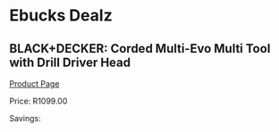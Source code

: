 
# Ebucks Dealz
## BLACK+DECKER: Corded Multi-Evo Multi Tool with Drill Driver Head
[Product Page](https://www.ebucks.com/web/shop/productSelected.do?prodId=355839629&catId=717324798)

Price: R1099.00

Savings: 


	